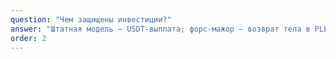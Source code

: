 ```yaml
---
question: "Чем защищены инвестиции?"
answer: "Штатная модель — USDT-выплата; форс-мажор — возврат тела в PLEX. В штатном сценарии вы получаете возврат тела + прибыль в USDT. В форс-мажоре — возврат внесённой суммы в PLEX."
order: 2
---
```

